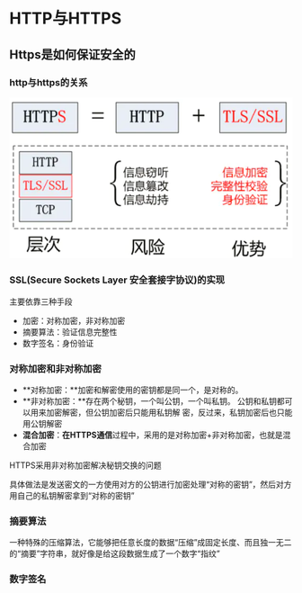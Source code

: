 # HTTP与HTTPS

## Https是如何保证安全的

### http与https的关系
![img](./img/01.png)

### SSL(Secure Sockets Layer 安全套接字协议)的实现
主要依靠三种手段
- 加密：对称加密，非对称加密
- 摘要算法：验证信息完整性
- 数字签名：身份验证

### 对称加密和非对称加密
- **对称加密：**加密和解密使用的密钥都是同一个，是对称的。
- **非对称加密：**存在两个秘钥，一个叫公钥，一个叫私钥。
公钥和私钥都可以用来加密解密，但公钥加密后只能用私钥解 密，反过来，私钥加密后也只能用公钥解密
- **混合加密**：**在HTTPS通信**过程中，采用的是对称加密+非对称加密，也就是混合加密

HTTPS采用非对称加密解决秘钥交换的问题

具体做法是发送密文的一方使用对方的公钥进行加密处理“对称的密钥”，然后对方用自己的私钥解密拿到“对称的密钥”

### 摘要算法

一种特殊的压缩算法，它能够把任意长度的数据“压缩”成固定长度、而且独一无二的“摘要”字符串，就好像是给这段数据生成了一个数字“指纹”

### 数字签名

